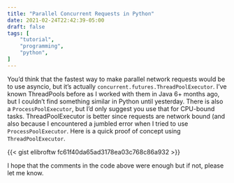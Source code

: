 ```yaml
---
title: "Parallel Concurrent Requests in Python"
date: 2021-02-24T22:42:39-05:00
draft: false
tags: [
    "tutorial",
    "programming",
    "python",
]
---
```


You’d think that the fastest way to make parallel network requests would be to use asyncio, but it’s actually `concurrent.futures.ThreadPoolExecutor`.
I’ve known ThreadPools before as I worked with them in Java 6+ months ago, but I couldn’t find something similar in Python until yesterday.
There is also a `ProcessPoolExecutor`, but I’d only suggest you use that for CPU-bound tasks.
ThreadPoolExecutor is better since requests are network bound (and also because I encountered a jumbled error when I tried to use `ProcessPoolExecutor`.
Here is a quick proof of concept using `ThreadPoolExecutor`.

{{< gist elibroftw fc61f40da65ad3178ea03c768c86a932 >}}

I hope that the comments in the code above were enough but if not, please let me know.

